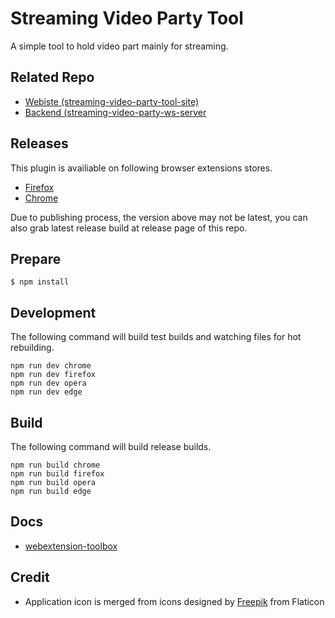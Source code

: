 # Streaming Video Party Tool

A simple tool to hold video part mainly for streaming.

## Related Repo

* [Webiste (streaming-video-party-tool-site)](https://github.com/danny8376/streaming-video-party-tool-site)
* [Backend (streaming-video-party-ws-server](https://github.com/danny8376/streaming-video-party-ws-server)

## Releases

This plugin is availiable on following browser extensions stores.

* [Firefox](https://addons.mozilla.org/zh-TW/firefox/addon/streaming-video-party-tool/)
* [Chrome](https://chrome.google.com/webstore/detail/streaming-video-party-too/ejjcgcillnknldlnjomjockdceikloja)

Due to publishing process, the version above may not be latest, you can also grab latest release build at release page of this repo.

## Prepare

	$ npm install

## Development

The following command will build test builds and watching files for hot rebuilding.
 
    npm run dev chrome
    npm run dev firefox
    npm run dev opera
    npm run dev edge

## Build

The following command will build release builds.
 
    npm run build chrome
    npm run build firefox
    npm run build opera
    npm run build edge

## Docs

* [webextension-toolbox](https://github.com/HaNdTriX/webextension-toolbox)

## Credit

* Application icon is merged from icons designed by [Freepik](https://www.flaticon.com/authors/freepik) from Flaticon
